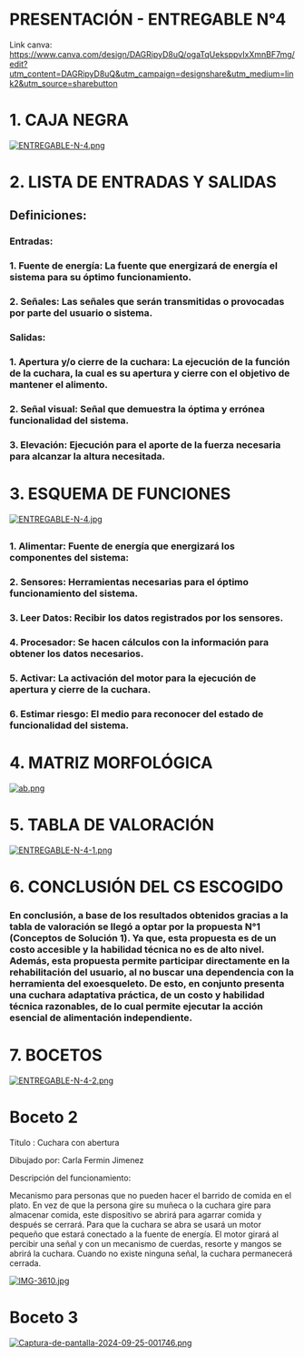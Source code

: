 # PRESENTACIÓN - ENTREGABLE N°4

Link canva: https://www.canva.com/design/DAGRipyD8uQ/ogaTqUeksppvIxXmnBF7mg/edit?utm_content=DAGRipyD8uQ&utm_campaign=designshare&utm_medium=link2&utm_source=sharebutton
##

# 1. CAJA NEGRA 
[![ENTREGABLE-N-4.png](https://i.postimg.cc/qvJv7mFh/ENTREGABLE-N-4.png)](https://postimg.cc/WhyvW7TT)
##
# 2. LISTA DE ENTRADAS Y SALIDAS
## Definiciones:
### Entradas:
### 1. Fuente de energía: La fuente que energizará de energía el sistema para su óptimo funcionamiento.
### 2. Señales: Las señales que serán transmitidas o provocadas por parte del usuario o sistema.
### Salidas:
### 1. Apertura y/o cierre de la cuchara: La ejecución de la función de la cuchara, la cual es su apertura y cierre con el objetivo de mantener el alimento.
### 2. Señal visual: Señal que demuestra la óptima y errónea funcionalidad del sistema.
### 3. Elevación: Ejecución para el aporte de la fuerza necesaria para alcanzar la altura necesitada.
##
# 3. ESQUEMA DE FUNCIONES
[![ENTREGABLE-N-4.jpg](https://i.postimg.cc/z3mq57gB/ENTREGABLE-N-4.jpg)](https://postimg.cc/rR9BNSgX)
##
##
### 1. Alimentar: Fuente de energía que energizará los componentes del sistema:
### 2. Sensores: Herramientas necesarias para el óptimo funcionamiento del sistema.
### 3. Leer Datos: Recibir los datos registrados por los sensores.
### 4. Procesador: Se hacen cálculos con la información para obtener los datos necesarios.
### 5. Activar: La activación del motor para la ejecución de apertura y cierre de la cuchara.
### 6. Estimar riesgo: El medio para reconocer del estado de funcionalidad del sistema.
##
# 4. MATRIZ MORFOLÓGICA
[![ab.png](https://i.postimg.cc/9QSBpMKr/ab.png)](https://postimg.cc/mPYMZbbs)
# 5. TABLA DE VALORACIÓN
[![ENTREGABLE-N-4-1.png](https://i.postimg.cc/Hxsw44jV/ENTREGABLE-N-4-1.png)](https://postimg.cc/B8kPJFT0)
# 6. CONCLUSIÓN DEL CS ESCOGIDO
### En conclusión, a base de los resultados obtenidos gracias a la tabla de valoración se llegó a optar por la propuesta N°1 (Conceptos de Solución 1). Ya que, esta propuesta es de un costo accesible y la habilidad técnica no es de alto nivel. Además, esta propuesta permite participar directamente en la rehabilitación del usuario, al no buscar una dependencia con la herramienta del exoesqueleto. De esto, en conjunto presenta una cuchara adaptativa práctica, de un costo y habilidad técnica razonables, de lo cual permite ejecutar la acción esencial de alimentación independiente.
# 7. BOCETOS 

[![ENTREGABLE-N-4-2.png](https://i.postimg.cc/8zYzzFnk/ENTREGABLE-N-4-2.png)](https://postimg.cc/0zpstNsh)
# Boceto 2
Titulo : Cuchara con abertura 

Dibujado por: Carla Fermin Jimenez 

Descripción del funcionamiento:

Mecanismo para personas que no pueden hacer el barrido de comida en el plato. En vez de que la persona gire su muñeca o la cuchara gire para almacenar comida, este dispositivo se abrirá para agarrar comida y después se cerrará. Para que la cuchara se abra se usará un motor pequeño que estará conectado a la fuente de energía. El motor girará al percibir una señal y con un mecanismo de cuerdas, resorte y mangos se abrirá la cuchara. Cuando no existe ninguna señal, la cuchara permanecerá cerrada. 

[![IMG-3610.jpg](https://i.postimg.cc/26NbJX43/IMG-3610.jpg)](https://postimg.cc/Nybj2DCw)

# Boceto 3
[![Captura-de-pantalla-2024-09-25-001746.png](https://i.postimg.cc/wj5CDNSg/Captura-de-pantalla-2024-09-25-001746.png)](https://postimg.cc/DSZpTSvM)

